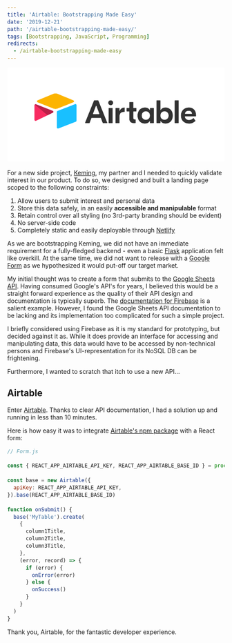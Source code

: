 ```yaml
---
title: 'Airtable: Bootstrapping Made Easy'
date: '2019-12-21'
path: '/airtable-bootstrapping-made-easy/'
tags: [Bootstrapping, JavaScript, Programming]
redirects:
  - /airtable-bootstrapping-made-easy
---
```


![airtable logo](./airtable-logo.png)

For a new side project, [Keming](https://keming.io), my partner and I needed to quickly validate interest in our product. To do so, we designed and built a landing page scoped to the following constraints:

1. Allow users to submit interest and personal data
2. Store this data safely, in an easily **accessible and manipulable** format
3. Retain control over all styling (no 3rd-party branding should be evident)
4. No server-side code
5. Completely static and easily deployable through [Netlify](https://www.netlify.com/)

As we are bootstrapping Keming, we did not have an immediate requirement for a fully-fledged backend - even a basic [Flask](https://github.com/pallets/flask) application felt like overkill. At the same time, we did not want to release with a [Google Form](https://www.google.com/forms/about/) as we hypothesized it would put-off our target market.

My initial thought was to create a form that submits to the [Google Sheets API](https://developers.google.com/sheets/api). Having consumed Google's API's for years, I believed this would be a straight forward experience as the quality of their API design and documentation is typically superb. The [documentation for Firebase](https://firebase.google.com/docs) is a salient example. However, I found the Google Sheets API documentation to be lacking and its implementation too complicated for such a simple project.

I briefly considered using Firebase as it is my standard for prototyping, but decided against it as. While it does provide an interface for accessing and manipulating data, this data would have to be accessed by non-technical persons and Firebase's UI-representation for its NoSQL DB can be frightening.

Furthermore, I wanted to scratch that itch to use a new API...

## Airtable

Enter [Airtable](https://airtable.com/). Thanks to clear API documentation, I had a solution up and running in less than 10 minutes.

Here is how easy it was to integrate [Airtable's npm package](https://www.npmjs.com/package/airtable) with a React form:

```javascript
// Form.js

const { REACT_APP_AIRTABLE_API_KEY, REACT_APP_AIRTABLE_BASE_ID } = process.env

const base = new Airtable({
  apiKey: REACT_APP_AIRTABLE_API_KEY,
}).base(REACT_APP_AIRTABLE_BASE_ID)

function onSubmit() {
  base('MyTable').create(
    {
      column1Title,
      column2Title,
      column3Title,
    },
    (error, record) => {
      if (error) {
        onError(error)
      } else {
        onSuccess()
      }
    }
  )
}
```

Thank you, Airtable, for the fantastic developer experience.
